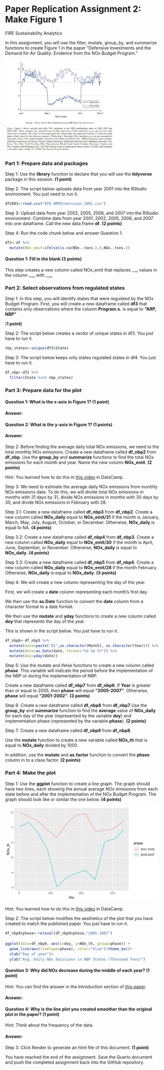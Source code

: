 # Paper Replication Assignment 2: Make Figure 1
FIRE Sustainability Analytics

In this assignment, you will use the filter, mutate, group_by, and
summarize functions to create Figure 1 in the paper “Defensive
Investments and the Demand for Air Quality: Evidence from the NOx Budget
Program.”

<img src="Fig1.JPG" data-fig-align="center" width="377" />

### Part 1: Prepare data and packages

Step 1: Use the **library** function to declare that you will use the
**tidyverse** package in this session. **(1 point)**

Step 2: The script below uploads data from year 2001 into the RStudio
environment. You just need to run it.

``` r
df2001<-read.csv("EPA AMPD/emission_2001.csv")
```

Step 3: Upload data from year 2002, 2005, 2006, and 2007 into the
RStudio environment. Combine data from year 2001, 2002, 2005, 2006, and
2007 into one dataframe. Call the new data frame **df**. **(2 points)**

Step 4: Run the code chunk below and answer Question 1.

``` r
df2<-df %>% 
  mutate(NOx_emit=ifelse(is.na(NOx..tons.),0,NOx..tons.))
```

#### Question 1: Fill in the blank (3 points)

This step creates a new column called NOx_emit that replaces \_\_**\_**
values in the column \_\_**\_** with \_\_**\_**.

### Part 2: Select observations from regulated states

Step 1: In this step, you will identify states that were regulated by
the NOx Budget Program. First, you will create a new dataframe called
**df3** that contains only observations where the column **Program.s.**
is equal to **“ARP, NBP”**

(**1 point)**

Step 2: The script below creates a vector of unique states in df3. You
just have to run it.

``` r
nbp_states<-unique(df3$State)
```

Step 3: The script below keeps only states regulated states in df4. You
just have to run it.

``` r
df_nbp<-df2 %>%
  filter(State %in% nbp_states)
```

### Part 3: Prepare data for the plot

#### Question 1: What is the x-axis in Figure 1? (1 point)

#### Answer:

#### Question 2: What is the y-axis in Figure 1? (1 points)

#### Answer:

Step 2: Before finding the average daily total NOx emissions, we need to
the total monthly NOx emissions. Create a new dataframe called
**df_nbp2** from **df_nbp**. Use the **group_by** and **summarize**
functions to find the total NOx emissions for each month and year. Name
the new column **NOx_emit**. **(2 points)**

Hint: You learned how to do this in [this
video](https://campus.datacamp.com/courses/introduction-to-the-tidyverse/grouping-and-summarizing?ex=5)
in DataCamp.

Step 3: We need to estimate the average daily NOx emissions from monthly
NOx emissions data. To do this, we will divide total NOx emissions in
months with 31 days by 31, divide NOx emissions in months with 30 days
by 30, and divide NOx emissions in February with 28.

Step 3.1: Create a new dataframe called **df_nbp3** from **df_nbp2**.
Create a new column called **NOx_daily** equal to **NOx_emit/31** if the
month is January, March, May, July, August, October, or December.
Otherwise, **NOx_daily** is equal to NA. **(4 points)**

Step 3.2: Create a new dataframe called **df_nbp4** from **df_nbp3**.
Create a new column called **NOx_daily** equal to **NOx_emit/30** if the
month is April, June, September, or November. Otherwise, **NOx_daily**
is equal to **NOx_daily**. **(4 points)**

Step 3.3: Create a new dataframe called **df_nbp5** from **df_nbp4**.
Create a new column called **NOx_daily** equal to **NOx_emit/28** if the
month February. Otherwise, **NOx_daily** is equal to **NOx_daily**. **(3
points)**

Step 4: We will create a new column representing the day of the year.

First, we will create a **date** column representing each month’s first
day.

We then use the **as.Date** function to convert the **date** column from
a character format to a date format.

We then use the **mutate** and **yday** functions to create a new column
called **doy** that represents the day of the year.

This is shown in the script below. You just have to run it.

``` r
df_nbp6<-df_nbp5 %>%
  mutate(date=paste("01",as.character(Month), as.character(Year))) %>%
  mutate(date=as.Date(date, format="%d %m %Y")) %>%
  mutate(doy=yday(date))
```

Step 5: Use the mutate and ifelse functions to create a new column
called **phase**. This variable will indicate the period before the
implementation of the NBP or during the implementation of NBP.

Create a new dataframe called **df_nbp7** from **df_nbp6**. If **Year**
is greater than or equal to 2005, then **phase** will equal
**“2005-2007”**. Otherwise, **phase** will equal **“2001-2002”**. **(3
points)**

Step 6: Create a new dataframe called **df_nbp8** from **df_nbp7**.Use
the **group_by** and **summarize** function to find the **average**
value of **NOx_daily** for each day of the year (represented by the
variable **doy**) and implementation phase (represented by the variable
**phase**). **(2 points)**

Step 7: Create a new dataframe called **df_nbp9** from **df_nbp8**.

Use the **mutate** function to create a new variable called **NOx_th**
that is equal to **NOx_daily** divided by 1000.

In addition, use the **mutate** and **as.factor** function to convert
the **phase** column in to a class factor. **(2 points)**

### Part 4: Make the plot

Step 1: Use the **ggplot** function to create a line graph. The graph
should have two lines, each showing the annual average NOx emissions
from each state before and after the implementation of the NOx Budget
Program. The graph should look like or similar the one below. **(4
points)**

<img src="Fig1_rep_draft.png" data-fig-align="center" width="500" />

Hint: You learned how to do this in [this
video](https://campus.datacamp.com/courses/introduction-to-the-tidyverse/types-of-visualizations?ex=1)
in DataCamp.

Step 2: The script below modifies the aesthetics of the plot that you
have created to match the published paper. You just have to run it.

``` r
df_nbp9$phase<-relevel(df_nbp9$phase,"2005-2007")

ggplot(data=df_nbp9, aes(x=doy, y=NOx_th, group=phase)) +
  geom_line(aes(linetype=phase), color="blue")+theme_bw()+
  xlab("Day of year")+
  ylab("Avg. Daily NOx Emissions in NBP States (Thousand Tons)")
```

#### Question 3: Why did NOx decrease during the middle of each year? (1 point)

Hint: You can find the answer in the Introduction section of [this
paper](https://pubs.aeaweb.org/doi/pdfplus/10.1257/aer.20131002).

#### Answer:

#### Question 4: Why is the line plot you created smoother than the original plot in the paper? (1 point)

Hint: Think about the frequency of the data.

#### Answer:

Step 3: Click Render to generate an html file of this document. **(1
point)**

You have reached the end of the assignment. Save the Quarto document and
push the completed assignment back into the GitHub repository.
